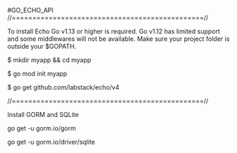 #GO_ECHO_API
//===============================================//

To install Echo Go v1.13 or higher is required. Go v1.12 has limited support and some middlewares will not be available. Make sure your project folder is outside your $GOPATH.

$ mkdir myapp && cd myapp

$ go mod init myapp

$ go get github.com/labstack/echo/v4

//===============================================//

Install GORM and SQLite

go get -u gorm.io/gorm 

go get -u gorm.io/driver/sqlite
